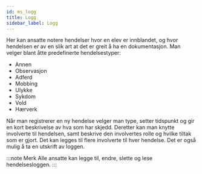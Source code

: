 ```yaml
---
id: ms_logg
title: Logg
sidebar_label: Logg
---
```

Her kan ansatte notere hendelser hvor en elev er innblandet, og hvor hendelsen er av en slik art at det er greit å ha en dokumentasjon.
Man velger blant åtte predefinerte hendelsestyper:
- Annen
- Observasjon
- Adferd
- Mobbing
- Ulykke
- Sykdom
- Vold
- Hærverk

Når man registrerer en ny hendelse velger man type, setter tidspunkt og gir en kort beskrivelse av hva som har skjedd. Deretter kan man knytte involverte til hendelsen, samt beskrive den involvertes rolle og hvilke tiltak som er gjort. Det kan legges til flere involverte til hver hendelse. Det er også mulig å ta en utskrift av loggen.

:::note Merk
Alle ansatte kan legge til, endre, slette og lese hendelsesloggen.
:::
